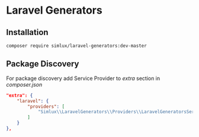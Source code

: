 # Laravel Generators

## Installation
```
composer require simlux/laravel-generators:dev-master
```

## Package Discovery
For package discovery add Service Provider to *extra* section in *composer.json*
```json
"extra": {
    "laravel": {
        "providers": [
            "Simlux\\LaravelGenerators\\Providers\\LaravelGeneratorsServiceProvider"
        ]
    }
},
```
